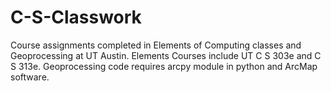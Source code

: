 # C-S-Classwork
Course assignments completed in Elements of Computing classes and Geoprocessing at UT Austin.
Elements Courses include UT C S 303e and C S 313e.
Geoprocessing code requires arcpy module in python and ArcMap software.

